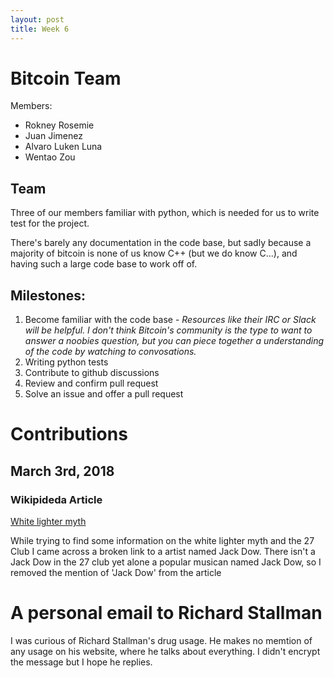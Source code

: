```yaml
---
layout: post
title: Week 6
---
```


# Bitcoin Team

Members:
- Rokney Rosemie
- Juan Jimenez
- Alvaro Luken Luna
- Wentao Zou

## Team
Three of our members familiar with python, which is needed for us to write test for the project.

There's barely any documentation in the code base, but sadly because a majority of bitcoin is none of us know C++ 
(but we do know C...), and having such a large code base to work off of.

## Milestones:
1. Become familiar with the code base - _Resources like their IRC or Slack will be helpful. I don't think Bitcoin's
community is the type to want to answer a noobies question, but you can piece together a understanding of the code 
by watching to convosations._
2. Writing python tests
3. Contribute to github discussions
4. Review and confirm pull request
5. Solve an issue and offer a pull request

# Contributions 

## March 3rd, 2018
### Wikipideda Article
[White lighter myth](https://en.wikipedia.org/w/index.php?title=White_lighter_myth&diff=prev&oldid=828616441)

While trying to find some information on the white lighter myth and the 27 Club I came across a broken link to a artist named Jack Dow. There isn't a Jack Dow in the 27 club yet alone a popular musican named Jack Dow, so I removed the mention of 'Jack Dow' from the article

# A personal email to Richard Stallman

I was curious of Richard Stallman's drug usage. He makes no memtion of any usage on his website, where he talks about everything. I didn't encrypt the message but I hope he replies. 
